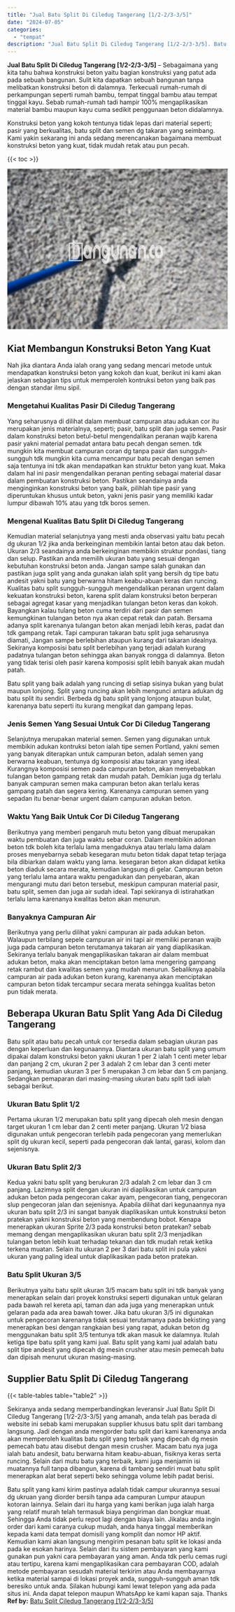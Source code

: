```yaml
---
title: "Jual Batu Split Di Ciledug Tangerang [1/2-2/3-3/5]"
date: "2024-07-05"
categories: 
  - "tempat"
description: "Jual Batu Split Di Ciledug Tangerang [1/2-2/3-3/5]. Batu split yang kami kirim pastinya adalah tidak campur ukurannya sesuai dg ukruan yang diorder bersih ta..."
---
```


**Jual Batu Split Di Ciledug Tangerang \[1/2-2/3-3/5\]** – Sebagaimana yang kita tahu bahwa konstruksi beton yaitu bagian konstruksi yang patut ada pada sebuah bangunan. Sulit kita dapatkan sebuah bangunan tanpa melibatkan konstruksi beton di dalamnya. Terkecuali rumah-rumah di perkampungan seperti rumah bambu, tempat tinggal bambu atau tempat tinggal kayu. Sebab rumah-rumah tadi hampir 100% mengaplikasikan material bambu maupun kayu cuma sedikit penggunaan beton didalamnya.

Konstruksi beton yang kokoh tentunya tidak lepas dari material seperti; pasir yang berkualitas, batu split dan semen dg takaran yang seimbang. Kami yakin sekarang ini anda sedang merencanakan bagaimana membuat konstruksi beton yang kuat, tidak mudah retak atau pun pecah.

{{< toc >}}

![Jual Batu Split Di Ciledug Tangerang [1/2-2/3-3/5]](/images/jual-batu-split-40.png)

## Kiat Membangun Konstruksi Beton Yang Kuat

Nah jika diantara Anda ialah orang yang sedang mencari metode untuk mendapatkan konstruksi beton yang kokoh dan kuat, berikut ini kami akan jelaskan sebagian tips untuk memperoleh kontruksi beton yang baik pas dengan standar ilmu sipil.

### Mengetahui Kualitas Pasir Di Ciledug Tangerang

Yang seharusnya di dilihat dalam membuat campuran atau adukan cor itu merupakan jenis materialnya, seperti; pasir, batu split dan juga semen. Pasir dalam konstruksi beton betul-betul mengendalikan peranan wajib karena pasir yakni material pemadat antara batu pecah dengan semen. tdk mungkin kita membuat campuran coran dg tanpa pasir dan sungguh-sungguh tdk mungkin kita cuma mencampur batu pecah dengan semen saja tentunya ini tdk akan mendapatkan kan struktur beton yang kuat. Maka dalam hal ini pasir mengendalikan peranan penting sebagai material dasar dalam pembuatan konstruksi beton. Pastikan seandainya anda menginginkan konstruksi beton yang baik, pilihlah tipe pasir yang diperuntukan khusus untuk beton, yakni jenis pasir yang memiliki kadar lumpur dibawah 10% atau yang tdk boros semen.

### Mengenal Kualitas Batu Split Di Ciledug Tangerang

Kemudian material selanjutnya yang mesti anda observasi yaitu batu pecah dg ukuran 1/2 jika anda berkeinginan membikin lantai beton atau dak beton. Ukuran 2/3 seandainya anda berkeinginan membikin struktur pondasi, tiang dan selup. Pastikan anda memilih ukuran batu yang sesuai dengan kebutuhan konstruksi beton anda. Jangan sampe salah gunakan dan pastikan juga split yang anda gunakan ialah split yang bersih dg tipe batu andesit yakni batu yang berwarna hitam keabu-abuan keras dan runcing. Kualitas batu split sungguh-sungguh mengendalikan peranan urgent dalam kekuatan konstruksi beton, karena split dalam konstruksi beton berperan sebagai agregat kasar yang menjadikan tulangan beton keras dan kokoh. Bayangkan kalau tulang beton cuma terdiri dari pasir dan semen kemungkinan tulangan beton nya akan cepat retak dan patah. Bersama adanya split karenanya tulangan beton akan menjadi lebih keras, padat dan tdk gampang retak. Tapi campuran takaran batu split juga seharusnya diamati, Jangan sampe berlebihan ataupun kurang dari takaran idealnya. Sekiranya komposisi batu split berlebihan yang terjadi adalah kurang padatnya tulangan beton sehingga akan banyak rongga di dalamnya. Beton yang tidak terisi oleh pasir karena komposisi split lebih banyak akan mudah patah.

Batu split yang baik adalah yang runcing di setiap sisinya bukan yang bulat maupun lonjong. Split yang runcing akan lebih mengunci antara adukan dg batu split itu sendiri. Berbeda dg batu split yang lonjong ataupun bulat, karenanya batu seperti itu kurang mengikat dan gampang lepas.

### Jenis Semen Yang Sesuai Untuk Cor Di Ciledug Tangerang

Selanjutnya merupakan material semen. Semen yang digunakan untuk membikin adukan kontruksi beton ialah tipe semen Portland, yakni semen yang banyak diterapkan untuk campuran beton, adalah semen yang berwarna keabuan, tentunya dg komposisi atau takaran yang ideal. Kurangnya komposisi semen pada campuran beton, akan menyebabkan tulangan beton gampang retak dan mudah patah. Demikian juga dg terlalu banyak campuran semen maka campuran beton akan terlalu keras gampang patah dan segera kering. Karenanya campuran semen yang sepadan itu benar-benar urgent dalam campuran adukan beton.

### Waktu Yang Baik Untuk Cor Di Ciledug Tangerang

Berikutnya yang memberi pengaruh mutu beton yang dibuat merupakan waktu pembuatan dan juga waktu sebar coran. Dalam membikin adonan beton tdk boleh kita terlalu lama mengaduknya atau terlalu lama dalam proses menyebarnya sebab kesegaran mutu beton tidak dapat tetap terjaga bila dibiarkan dalam waktu yang lama. kesegaran beton akan didapat ketika beton diaduk secara merata, kemudian langsung di gelar. Campuran beton yang terlalu lama antara waktu pengadukan dan penyebaran, akan mengurangi mutu dari beton tersebut, meskipun campuran material pasir, batu split, semen dan juga air sudah ideal. Tapi sekiranya di istirahatkan terlalu lama karenanya kwalitas beton akan menurun.

### Banyaknya Campuran Air

Berikutnya yang perlu dilihat yakni campuran air pada adukan beton. Walaupun terbilang sepele campuran air ini tapi air memiliki peranan wajib juga pada campuran beton terutamanya takaran air yang diaplikasikan. Sekiranya terlalu banyak mengaplikasikan takaran air dalam membuat adukan beton, maka akan menciptakan beton lama mengering gampang retak rambut dan kwalitas semen yang mudah menurun. Sebaliknya apabila campuran air pada adukan beton kurang, karenanya akan menciptakan campuran beton tidak tercampur secara merata sehingga kualitas beton pun tidak merata.

## Beberapa Ukuran Batu Split Yang Ada Di Ciledug Tangerang

Batu split atau batu pecah untuk cor tersedia dalam sebagian ukuran pas dengan keperluan dan kegunaannya. Diantara ukuran batu split yang umum dipakai dalam konstruksi beton yakni ukuran 1 per 2 ialah 1 centi meter lebar dan panjang 2 cm, ukuran 2 per 3 adalah 2 cm lebar dan 3 centi meter panjang, kemudian ukuran 3 per 5 merupakan 3 cm lebar dan 5 cm panjang. Sedangkan pemaparan dari masing-masing ukuran batu split tadi ialah sebagai berikut.

### Ukuran Batu Split 1/2

Pertama ukuran 1/2 merupakan batu split yang dipecah oleh mesin dengan target ukuran 1 cm lebar dan 2 centi meter panjang. Ukuran 1/2 biasa digunakan untuk pengecoran terlebih pada pengecoran yang memerlukan split dg ukuran kecil, seperti pada pengecoran dak lantai, garasi, kolom dan sejenisnya.

### Ukuran Batu Split 2/3

Kedua yakni batu split yang berukuran 2/3 adalah 2 cm lebar dan 3 cm panjang. Lazimnya split dengan ukuran ini diaplikasikan untuk campuran adukan beton pada pengecoran cakar ayam, pengecoran tiang, pengecoran slup pengecoran jalan dan sejenisnya. Apabila dilihat dari kegunaannya nya ukuran batu split 2/3 ini sangat banyak diaplikasikan untuk konstruksi beton pratekan yakni konstruksi beton yang membendung bobot. Kenapa menerapkan ukuran Sprite 2/3 pada konstruksi beton pratekan? sebab memang dengan mengaplikasikan ukuran batu split 2/3 menjadikan tulangan beton lebih kuat terhadap tekanan dan tdk mudah retak ketika terkena muatan. Selain itu ukuran 2 per 3 dari batu split ini pula yakni ukuran yang paling ideal untuk diaplikasikan pada beton pratekan.

### Batu Split Ukuran 3/5

Berikutnya yaitu batu split ukuran 3/5 macam batu split ini tdk banyak yang menerapkan selain dari proyek konstruksi seperti digunakan untuk gelaran pada bawah rel kereta api, taman dan ada juga yang menerapkan untuk gelaran pada ada area bawah tower. Jika batu ukuran 3/5 ini digunakan untuk pengecoran karenanya tidak sesuai terutamanya pada bekisting yang menerapkan besi dengan rangkaian besi yang rapat, adukan beton dg menggunakan batu split 3/5 tentunya tdk akan masuk ke dalamnya. Itulah ketiga tipe batu split yang kami jual. Batu split yang kami jual adalah batu split tipe andesit yang dipecah dg mesin crusher atau mesin pemecah batu dan dipisah menurut ukuran masing-masing.

## Supplier Batu Split Di Ciledug Tangerang

{{< table-tables table="table2" >}}

Sekiranya anda sedang memperbandingkan leveransir Jual Batu Split Di Ciledug Tangerang \[1/2-2/3-3/5\] yang amanah, anda telah pas berada di website ini sebab kami merupakan supplier khusus batu split dari tambang langsung. Jadi dengan anda mengorder batu split dari kami karenanya anda akan memperoleh kualitas batu split yang terbaik yang dipecah dg mesin pemecah batu atau disebut dengan mesin crusher. Macam batu nya juga ialah batu andesit, batu berwarna hitam keabu-abuan, fisiknya keras serta runcing. Selain dari mutu batu yang terbaik, kami juga menjamin isi muatannya full tanpa dibangun, karena di tambang sendiri muat batu split menerapkan alat berat seperti beko sehingga volume lebih padat berisi.

Batu split yang kami kirim pastinya adalah tidak campur ukurannya sesuai dg ukruan yang diorder bersih tanpa ada campuran Lumpur ataupun kotoran lainnya. Selain dari itu harga yang kami berikan juga ialah harga yang relatif murah telah termasuk biaya pengiriman dan bongkar muat. Sehingga Anda tidak perlu repot lagi dengan biaya lain. Jikalau anda ingin order dari kami caranya cukup mudah, anda hanya tinggal memberikan kepada kami data tempat domisili yang komplit dan nomor HP aktif. Kemudian kami akan langsung mengirim pesanan batu split ke lokasi anda pada ke esokan harinya. Selain dari itu sistem pembayaran yang kami gunakan pun yakni cara pembayaran yang aman. Anda tdk perlu cemas rugi atau tertipu, karena kami mengaplikasikan cara pembayaran COD, adalah metode pembayaran sesudah material terkirim atau Anda membayarnya ketika material sampai di lokasi proyek anda, sungguh-sungguh aman tdk beresiko untuk anda. Silakan hubungi kami lewat telepon yang ada pada situs ini. Anda dapat telepon maupun WhatsApp ke kami kapan saja. Thanks
**Ref by:** [Batu Split Ciledug Tangerang [1/2-2/3-3/5]](https://id.wikipedia.org/wiki/Batu)
